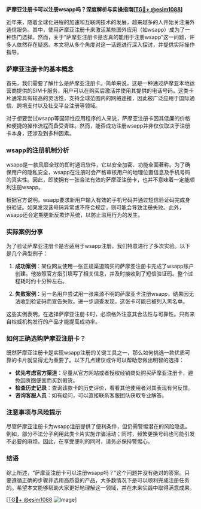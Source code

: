 **萨摩亚注册卡可以注册wsapp吗？深度解析与实操指南[[TG💪+ @esim1088](https://t.me/s/esim1088)]**

近年来，随着全球化进程的加速和互联网技术的发展，越来越多的人开始关注海外通信服务。其中，使用萨摩亚注册卡来激活某些国外应用（如wsapp）成为了一种热门选择。然而，关于“萨摩亚注册卡是否真的能用于注册wsapp”这一问题，许多人依然存在疑惑。本文将从多个角度对这一话题进行深入探讨，并提供实际操作指导。

### 萨摩亚注册卡的基本概念

首先，我们需要了解什么是萨摩亚注册卡。简单来说，这是一种通过萨摩亚本地运营商提供的SIM卡服务，用户可以在购买后激活并使用其提供的电话号码。这类卡片通常具有较高的灵活性，支持全球范围内的网络连接，因此被广泛应用于国际通信、跨境支付以及社交平台注册等领域。

对于想要尝试wsapp等国际性应用程序的人来说，萨摩亚注册卡因其低廉的价格和便捷的操作流程而备受青睐。然而，能否成功注册wsapp并非仅仅取决于注册卡本身，还涉及到多种因素。

### wsapp的注册机制分析

wsapp是一款风靡全球的即时通讯软件，它以安全加密、功能全面著称。为了确保用户的隐私安全，wsapp在注册时会严格审核用户的地理位置信息及手机号码的真实性。因此，即使拥有一张合法有效的萨摩亚注册卡，也并不意味着一定能顺利注册wsapp。

根据官方说明，wsapp要求新用户输入有效的手机号码并通过短信验证码完成身份验证。如果发现该号码异常或不符合规定，则可能会导致注册失败。此外，wsapp还会定期更新反欺诈系统，以防止滥用行为的发生。

### 实际案例分享

为了验证萨摩亚注册卡是否适用于wsapp注册，我们特意进行了多次实验。以下是几个典型例子：

1. **成功案例**：某位网友使用一张正规渠道购买的萨摩亚注册卡完成了wsapp账户创建。他按照官方指引填写了相关信息，并及时接收到了短信验证码。整个过程耗时约十分钟左右。
   
2. **失败案例**：另一名用户尝试用一张来源不明的萨摩亚卡注册wsapp，结果因无法收到验证码而宣告失败。进一步调查发现，这张卡可能已被列入黑名单。

这些实例表明，在选择萨摩亚注册卡时，必须格外注意其合法性与可靠性。只有来自权威机构发行的产品才能提高成功率。

### 如何正确选购萨摩亚注册卡？

既然萨摩亚注册卡是实现wsapp注册的关键工具之一，那么如何挑选一款优质可靠的卡片就显得尤为重要了。以下几点建议或许可以帮助您做出明智的选择：

- **优先考虑官方渠道**：尽量从官方网站或者授权经销商处购买萨摩亚注册卡，避免因贪图便宜而买到假货。
- **检查历史记录**：查询该款卡的历史评价，看看其他使用者对其表现有何反馈。
- **咨询客服人员**：如有疑问，可以直接联系客服团队获取专业解答。

### 注意事项与风险提示

尽管萨摩亚注册卡为wsapp注册提供了便利条件，但仍需警惕潜在的风险隐患。例如，部分不法分子利用此类卡片实施诈骗活动；同时，频繁更换号码也可能引发不必要的麻烦。因此，在享受便利的同时，请务必保持警惕心。

### 结语

综上所述，“萨摩亚注册卡可以注册wsapp吗？”这个问题并没有绝对的答案。只要遵循正确的步骤并选用高质量的产品，大多数情况下是可以顺利完成注册任务的。希望本文能够帮助大家更好地理解这一领域，并在未来实践中取得满意成果。

[[TG💪+ @esim1088](https://t.me/s/esim1088) ![Image](https://i.postimg.cc/4NQfJmqS/Snipaste-2025-05-13-00-14-12.png)]